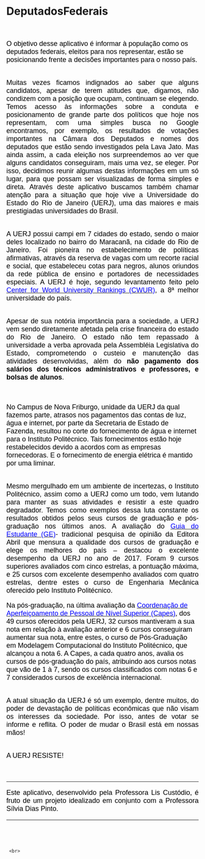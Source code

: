 # DeputadosFederais

<font face = "sans-serif" size="4" color="black">   
<p align ="justify"><br>
     
O objetivo desse aplicativo é informar à população como os deputados federais, eleitos para nos representar, estão se posicionando frente a decisões importantes para o nosso país.

</p><p align ="justify"><br>
Muitas vezes ficamos indignados ao saber que alguns candidatos, apesar de terem atitudes que, digamos, não condizem com a posição que ocupam, continuam se elegendo. Temos acesso às informações sobre a conduta e posicionamento de grande parte dos políticos que hoje nos representam, com uma simples busca no Google encontramos, por exemplo, os resultados de votações importantes na Câmara dos Deputados e nomes dos deputados que estão sendo investigados pela Lava Jato. Mas ainda assim, a cada eleição nos surpreendemos ao ver que alguns candidatos conseguiram, mais uma vez, se eleger. Por isso, decidimos reunir algumas destas informações em um só lugar, para que possam ser visualizadas de forma simples e direta. Através deste aplicativo buscamos também chamar atenção para a situação que hoje vive a Universidade do Estado do Rio de Janeiro (UERJ), uma das maiores e mais prestigiadas universidades do Brasil.

</p><p align ="justify"><br>
A UERJ possui campi em 7 cidades do estado, sendo o maior deles localizado no bairro do Maracanã, na cidade do Rio de Janeiro. Foi  pioneira no estabelecimento de políticas afirmativas,  através  da  reserva  de vagas  com  um  recorte  racial e  social, que  estabeleceu  cotas  para  negros, alunos  oriundos  da  rede  pública  de ensino e portadores de necessidades especiais. A UERJ é hoje, segundo levantamento feito pelo <a href='http://cwur.org/2017/brazil.php'><font color="blue">Center for World University Rankings (CWUR)</font></a>, a 8ª melhor universidade do país.


</p><p align ="justify"><br>
Apesar de sua notória importância para a sociedade, a UERJ vem sendo diretamente afetada pela crise financeira do estado do Rio de Janeiro. O estado não tem repassado à universidade a verba aprovada pela Assembléia Legislativa do Estado, comprometendo o custeio e manutenção das atividades desenvolvidas, além do <b>não pagamento dos salários dos técnicos administrativos e professores, e bolsas de alunos</b>. 
</p><p align ="justify"><br>

No Campus de Nova Friburgo, unidade da UERJ da qual fazemos parte, atrasos nos pagamentos das contas de luz, água e internet, por parte da Secretaria de Estado de Fazenda, resultou no corte do fornecimento de água e internet para o Instituto Politécnico. Tais fornecimentos estão hoje restabelecidos devido a acordos com as empresas fornecedoras. E o fornecimento de energia elétrica é mantido por uma liminar.

</p><p align ="justify"><br>
Mesmo mergulhado em um ambiente de incertezas, o Instituto Politécnico, assim como a UERJ como um todo, vem lutando para manter as suas atividades e resistir a este quadro degradador. Temos como exemplos dessa luta constante os resultados obtidos pelos seus cursos de graduação e pós-graduação nos últimos anos. A avaliação do <a href= 'https://guiadoestudante.abril.com.br/tudo-sobre/avaliacao/'><font color="blue">Guia do Estudante (GE)</font></a>- tradicional pesquisa de opinião da Editora Abril que mensura a qualidade dos cursos de graduação e elege os melhores do país – destacou o excelente desempenho da UERJ no ano de 2017. Foram 9 cursos superiores avaliados com cinco estrelas, a pontuação máxima, e 25 cursos com excelente desempenho avaliados com quatro estrelas, dentre estes o curso de Engenharia Mecânica oferecido pelo Instituto Politécnico. 

Na pós-graduação, na última avaliação da <a href ='http://www.capes.gov.br/avaliacao'><font color="blue">Coordenação de Aperfeiçoamento de Pessoal de Nível Superior (Capes)</font></a>, dos 49 cursos oferecidos pela UERJ, 32 cursos mantiveram a sua nota em relação à avaliação anterior e 6 cursos conseguiram aumentar sua nota, entre estes, o curso de Pós-Graduação em Modelagem Computacional do Instituto Politécnico, que alcançou a nota 6. A Capes, a cada quatro anos, avalia os cursos de pós-graduação do país, atribuindo aos cursos notas que vão de 1 à 7, sendo os cursos classificados com notas 6 e 7 considerados cursos de excelência internacional.
</p><p align ="justify"><br>
A atual situação da UERJ é só um exemplo, dentre muitos, do poder de devastação de políticas econômicas que não visam os interesses da sociedade. Por isso, antes de votar se informe e reflita. O poder de mudar o Brasil está em nossas mãos!
</p><p align ="justify"><br>
A UERJ RESISTE!
    </p>
    <br>
     <hr>
    
 </p><p align ="justify">Este aplicativo, desenvolvido pela Professora Lis Custódio, é fruto de um projeto idealizado em conjunto com a Professora Sílvia Dias Pinto. </p>
    <hr>
     <br>
      <br>
    
</font>
        
      
     <br>
        
